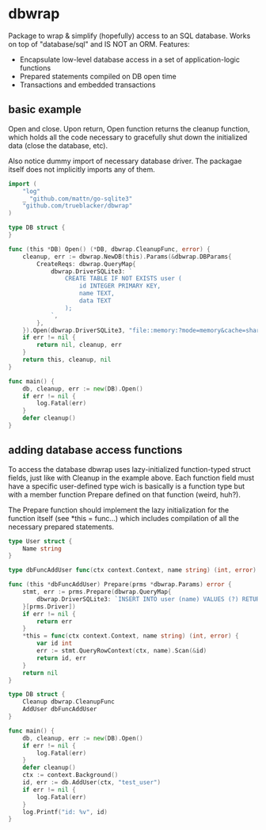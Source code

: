 # dbwrap

Package to wrap & simplify (hopefully) access to an SQL database. Works on top of "database/sql" and IS NOT an ORM.
Features:

* Encapsulate low-level database access in a set of application-logic functions
* Prepared statements compiled on DB open time
* Transactions and embedded transactions

## basic example

Open and close. Upon return, Open function returns the cleanup function, which holds all the code necessary to gracefully shut down the initialized data (close the database, etc).

Also notice dummy import of necessary database driver. The packagae itself does not implicitly imports any of them.

```go
import (
	"log"
	_ "github.com/mattn/go-sqlite3"
	"github.com/trueblacker/dbwrap"
)

type DB struct {
}

func (this *DB) Open() (*DB, dbwrap.CleanupFunc, error) {
	cleanup, err := dbwrap.NewDB(this).Params(&dbwrap.DBParams{
		CreateReqs: dbwrap.QueryMap{
			dbwrap.DriverSQLite3: `
				CREATE TABLE IF NOT EXISTS user (
					id INTEGER PRIMARY KEY,
					name TEXT,
					data TEXT
				);
			`,
		},
	}).Open(dbwrap.DriverSQLite3, "file::memory:?mode=memory&cache=shared")
	if err != nil {
		return nil, cleanup, err
	}
	return this, cleanup, nil
}

func main() {
	db, cleanup, err := new(DB).Open()
	if err != nil {
		log.Fatal(err)
	}
	defer cleanup()
}
```

## adding database access functions

To access the database dbwrap uses lazy-initialized function-typed struct fields, just like with Cleanup in the example above.
Each function field must have a specific user-defined type wich is basically is a function type but with a member function Prepare defined on that function (weird, huh?).

The Prepare function should implement the lazy initialization for the function itself (see *this = func...) which includes compilation of all the necessary prepared statements.

```go
type User struct {
	Name string
}

type dbFuncAddUser func(ctx context.Context, name string) (int, error)

func (this *dbFuncAddUser) Prepare(prms *dbwrap.Params) error {
	stmt, err := prms.Prepare(dbwrap.QueryMap{
		dbwrap.DriverSQLite3: `INSERT INTO user (name) VALUES (?) RETURNING id`,
	}[prms.Driver])
	if err != nil {
		return err
	}
	*this = func(ctx context.Context, name string) (int, error) {
		var id int
		err := stmt.QueryRowContext(ctx, name).Scan(&id)
		return id, err
	}
	return nil
}

type DB struct {
	Cleanup dbwrap.CleanupFunc
	AddUser dbFuncAddUser
}

func main() {
	db, cleanup, err := new(DB).Open()
	if err != nil {
		log.Fatal(err)
	}
	defer cleanup()
	ctx := context.Background()
	id, err := db.AddUser(ctx, "test_user")
	if err != nil {
		log.Fatal(err)
	}
	log.Printf("id: %v", id)
}
```
